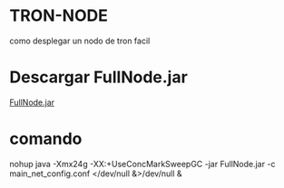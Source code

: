 # TRON-NODE
 como desplegar un nodo de tron facil

# Descargar FullNode.jar

[FullNode.jar](https://github.com/tronprotocol/java-tron/releases/download/GreatVoyage-v4.3.0/FullNode.jar)

# comando

nohup java -Xmx24g -XX:+UseConcMarkSweepGC -jar FullNode.jar -c main_net_config.conf </dev/null &>/dev/null &
